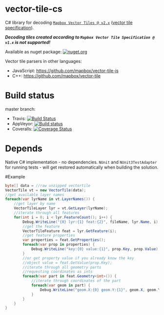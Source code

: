 # vector-tile-cs

C# library for decoding [`Mapbox Vector Tiles @ v2.x`](https://www.mapbox.com/vector-tiles/) ([vector tile specification](https://github.com/mapbox/vector-tile-spec)).

_**Decoding tiles created according to `Mapbox Vector Tile Specification @ v1.x` is not supported!**_

Available as nuget package: [![nuget.org](https://img.shields.io/nuget/v/Mapbox.VectorTile.svg)](https://www.nuget.org/packages/Mapbox.VectorTile)

Vector tile parsers in other languages:
* JavaScript: https://github.com/mapbox/vector-tile-js
* C++: https://github.com/mapbox/vector-tile

# Build status
master branch:
* Travis: [![Build Status](https://travis-ci.com/mapbox/vector-tile-cs.svg?token=hLpUd9oZwpjSs5JzfqFa&branch=master)](https://travis-ci.com/mapbox/vector-tile-cs)
* AppVeyor: [![Build status](https://ci.appveyor.com/api/projects/status/k8u69w8u13f7i0a7/branch/master?svg=true)](https://ci.appveyor.com/project/Mapbox/vector-tile-cs/branch/master)
* Coveralls: [![Coverage Status](https://coveralls.io/repos/github/mapbox/vector-tile-cs/badge.svg?branch=master&t=q2Lud9)](https://coveralls.io/github/mapbox/vector-tile-cs?branch=master)

# Depends

Native C# implementation - no dependencies.
`NUnit` and `NUnit3TestAdapter` for running tests - will get restored automatically when building the solution.

#Example

```c#
byte[] data = //raw unzipped vectortile
VectorTile vt = new VectorTile(data);
//get available layer names
foreach(var lyrName in vt.LayerNames()) {
    //get layer by name
    VectorTileLayer lyr = vt.GetLayer(lyrName);
    //iterate through all features
    for(int i = 0; i < lyr.FeatureCount(); i++) {
        Debug.WriteLine("{0} lyr:{1} feat:{2}", fileName, lyr.Name, i);
        //get the feature
        VectorTileFeature feat = lyr.GetFeature(i);
        //get feature properties
        var properties = feat.GetProperties();
        foreach(var prop in properties) {
            Debug.WriteLine("key:{0} value:{1}", prop.Key, prop.Value);
        }
        //or get property value if you already know the key
        //object value = feat.GetValue(prop.Key);
        //iterate through all geometry parts
        //requesting coordinates as ints
        foreach(var part in feat.Geometry<int>()) {
            //iterate through coordinates of the part
            foreach(var geom in part) {
                Debug.WriteLine("geom.X:{0} geom.Y:{1}", geom.X, geom.Y);
            }
        }
    }
}

```
